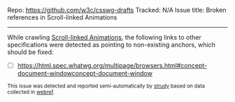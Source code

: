 
Repo: https://github.com/w3c/csswg-drafts
Tracked: N/A
Issue title: Broken references in Scroll-linked Animations

---

While crawling [Scroll-linked Animations](https://drafts.csswg.org/scroll-animations-1/), the following links to other specifications were detected as pointing to non-existing anchors, which should be fixed:
* [ ] https://html.spec.whatwg.org/multipage/browsers.html#concept-document-windowconcept-document-window

<sub>This issue was detected and reported semi-automatically by [strudy](https://github.com/w3c/strudy/) based on data collected in [webref](https://github.com/w3c/webref/).</sub>